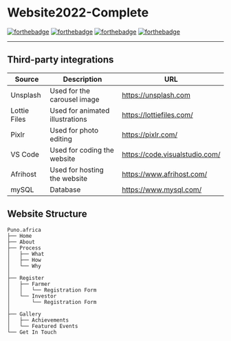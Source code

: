 # Website2022-Complete

[![forthebadge](https://forthebadge.com/images/badges/built-with-love.svg)](https://forthebadge.com)
[![forthebadge](https://forthebadge.com/images/badges/uses-html.svg)](https://forthebadge.com)
[![forthebadge](https://forthebadge.com/images/badges/ctrl-c-ctrl-v.svg)](https://forthebadge.com)
[![forthebadge](https://forthebadge.com/images/badges/it-works-why.svg)](https://forthebadge.com)

<hr>

## Third-party integrations

| Source        | Description                                  | URL                     |
| ------------------ | -------------------------------------------- | -------------------------- |
| Unsplash            | Used for the carousel image                 | https://unsplash.com             |
| Lottie Files            | Used for animated illustrations                                  | https://lottiefiles.com/                |
| Pixlr            | Used for photo editing                                | https://pixlr.com/         |
| VS Code          | Used for coding the website                                 | https://code.visualstudio.com/         |
| Afrihost               | Used for hosting the website                                 | https://www.afrihost.com/    |
| mySQL              | Database                                 | https://www.mysql.com/             |



## Website Structure

```shell
Puno.africa
├── Home
├── About
├── Process
│   ├── What 
│   ├── How  
│   └── Why
│       
├── Register
│   ├── Farmer
│   │   └── Registration Form
│   └── Investor
│       └── Registration Form
│   
├── Gallery
│   ├── Achievements
│   └── Featured Events
└── Get In Touch
```